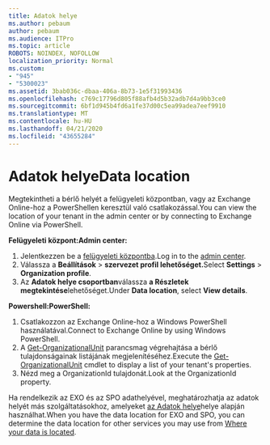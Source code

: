 ```yaml
---
title: Adatok helye
ms.author: pebaum
author: pebaum
ms.audience: ITPro
ms.topic: article
ROBOTS: NOINDEX, NOFOLLOW
localization_priority: Normal
ms.custom:
- "945"
- "5300023"
ms.assetid: 3bab036c-dbaa-406a-8b73-1e5f31993436
ms.openlocfilehash: c769c17796d805f88afb4d5b32adb7d4a9bb3ce0
ms.sourcegitcommit: 6bf1d945b4fd6a1fe37d00c5ea99adea7eef9910
ms.translationtype: MT
ms.contentlocale: hu-HU
ms.lasthandoff: 04/21/2020
ms.locfileid: "43655284"
---
```

# <a name="data-location"></a><span data-ttu-id="492a0-102">Adatok helye</span><span class="sxs-lookup"><span data-stu-id="492a0-102">Data location</span></span>

<span data-ttu-id="492a0-103">Megtekintheti a bérlő helyét a felügyeleti központban, vagy az Exchange Online-hoz a PowerShellen keresztül való csatlakozással.</span><span class="sxs-lookup"><span data-stu-id="492a0-103">You can view the location of your tenant in the admin center or by connecting to Exchange Online via PowerShell.</span></span>


<span data-ttu-id="492a0-104">**Felügyeleti központ:**</span><span class="sxs-lookup"><span data-stu-id="492a0-104">**Admin center:**</span></span>
1. <span data-ttu-id="492a0-105">Jelentkezzen be a [felügyeleti központba](https://admin.microsoft.com/Adminportal/Home).</span><span class="sxs-lookup"><span data-stu-id="492a0-105">Log in to the [admin center](https://admin.microsoft.com/Adminportal/Home).</span></span>
2. <span data-ttu-id="492a0-106">Válassza a **Beállítások** > **szervezet profil lehetőséget.**</span><span class="sxs-lookup"><span data-stu-id="492a0-106">Select **Settings** > **Organization profile**.</span></span>
3. <span data-ttu-id="492a0-107">Az **Adatok helye csoportban**válassza **a Részletek megtekintése**lehetőséget.</span><span class="sxs-lookup"><span data-stu-id="492a0-107">Under **Data location**, select **View details**.</span></span>


<span data-ttu-id="492a0-108">**Powershell:**</span><span class="sxs-lookup"><span data-stu-id="492a0-108">**PowerShell:**</span></span>
1. <span data-ttu-id="492a0-109">Csatlakozzon az Exchange Online-hoz a Windows PowerShell használatával.</span><span class="sxs-lookup"><span data-stu-id="492a0-109">Connect to Exchange Online by using Windows PowerShell.</span></span>
2. <span data-ttu-id="492a0-110">A [Get-OrganizationalUnit](https://docs.microsoft.com/powershell/module/exchange/active-directory/get-organizationalunit) parancsmag végrehajtása a bérlő tulajdonságainak listájának megjelenítéséhez.</span><span class="sxs-lookup"><span data-stu-id="492a0-110">Execute the [Get-OrganizationalUnit](https://docs.microsoft.com/powershell/module/exchange/active-directory/get-organizationalunit) cmdlet to display a list of your tenant's properties.</span></span> 
3. <span data-ttu-id="492a0-111">Nézd meg a OrganizationId tulajdonát.</span><span class="sxs-lookup"><span data-stu-id="492a0-111">Look at the OrganizationId property.</span></span>

<span data-ttu-id="492a0-112">Ha rendelkezik az EXO és az SPO adathelyével, meghatározhatja az adatok helyét más szolgáltatásokhoz, amelyeket [az Adatok helye](https://products.office.com/where-is-your-data-located)helye alapján használhat.</span><span class="sxs-lookup"><span data-stu-id="492a0-112">When you have the data location for EXO and SPO, you can determine the data location for other services you may use from [Where your data is located](https://products.office.com/where-is-your-data-located).</span></span>